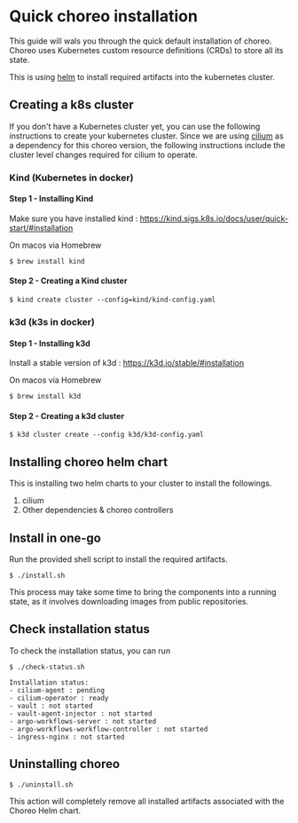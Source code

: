 # Quick choreo installation

This guide will wals you through the quick default installation of choreo. Choreo uses Kubernetes custom resource definitions (CRDs) to store all its state. 

This is using [helm](https://helm.sh/) to install required artifacts into the kubernetes cluster.

## Creating a k8s cluster

If you don't have a Kubernetes cluster yet, you can use the following instructions to create your kubernetes cluster. Since we are using [cilium](https://cilium.io/) as a dependency for this choreo version, the following instructions include the cluster level changes required for cilium to operate.

### Kind (Kubernetes in docker)

#### Step 1 - Installing Kind

Make sure you have installed kind : https://kind.sigs.k8s.io/docs/user/quick-start/#installation

On macos via Homebrew

```
$ brew install kind
```

#### Step 2 - Creating a Kind cluster

```
$ kind create cluster --config=kind/kind-config.yaml
```

### k3d (k3s in docker)

#### Step 1 - Installing k3d

Install a stable version of k3d : https://k3d.io/stable/#installation

On macos via Homebrew

```
$ brew install k3d
```

#### Step 2 - Creating a k3d cluster

```
$ k3d cluster create --config k3d/k3d-config.yaml
```

## Installing choreo helm chart

This is installing two helm charts to your cluster to install the followings.

1. cilium
2. Other dependencies & choreo controllers

## Install in one-go

Run the provided shell script to install the required artifacts.

```
$ ./install.sh
```

This process may take some time to bring the components into a running state, as it involves downloading images from public repositories.

## Check installation status

To check the installation status, you can run

```
$ ./check-status.sh

Installation status:
- cilium-agent : pending
- cilium-operator : ready
- vault : not started
- vault-agent-injector : not started
- argo-workflows-server : not started
- argo-workflows-workflow-controller : not started
- ingress-nginx : not started
```

## Uninstalling choreo

```
$ ./uninstall.sh
```

This action will completely remove all installed artifacts associated with the Choreo Helm chart.

